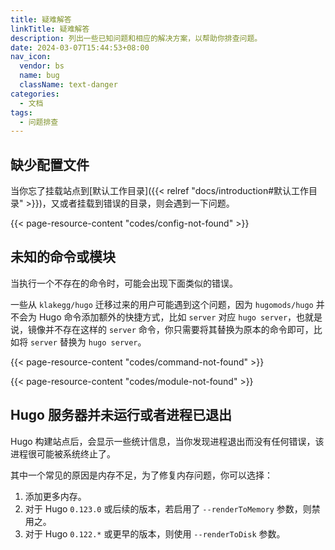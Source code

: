 ```yaml
---
title: 疑难解答
linkTitle: 疑难解答
description: 列出一些已知问题和相应的解决方案，以帮助你排查问题。
date: 2024-03-07T15:44:53+08:00
nav_icon:
  vendor: bs
  name: bug
  className: text-danger
categories:
  - 文档
tags:
  - 问题排查
---
```


## 缺少配置文件

当你忘了挂载站点到[默认工作目录]({{< relref "docs/introduction#默认工作目录" >}})，又或者挂载到错误的目录，则会遇到一下问题。

{{< page-resource-content "codes/config-not-found" >}}

## 未知的命令或模块

当执行一个不存在的命令时，可能会出现下面类似的错误。

一些从 `klakegg/hugo` 迁移过来的用户可能遇到这个问题，因为 `hugomods/hugo` 并不会为 Hugo 命令添加额外的快捷方式，比如 `server` 对应 `hugo server`，也就是说，镜像并不存在这样的 `server` 命令，你只需要将其替换为原本的命令即可，比如将 `server` 替换为 `hugo server`。

{{< page-resource-content "codes/command-not-found" >}}

{{< page-resource-content "codes/module-not-found" >}}

## Hugo 服务器并未运行或者进程已退出

Hugo 构建站点后，会显示一些统计信息，当你发现进程退出而没有任何错误，该进程很可能被系统终止了。

其中一个常见的原因是内存不足，为了修复内存问题，你可以选择：

1. 添加更多内存。
1. 对于 Hugo `0.123.0` 或后续的版本，若启用了 `--renderToMemory` 参数，则禁用之。
2. 对于 Hugo `0.122.*` 或更早的版本，则使用 `--renderToDisk` 参数。
